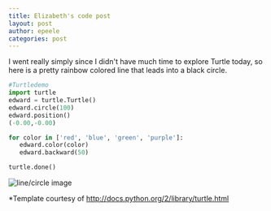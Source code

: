 ```yaml
---
title: Elizabeth's code post
layout: post
author: epeele
categories: post
---
```


I went really simply since I didn't have much time to explore Turtle today, so here is a pretty rainbow colored line that leads into a black circle.

```python
#Turtledemo
import turtle
edward = turtle.Turtle()
edward.circle(100)
edward.position()
(-0.00,-0.00)

for color in ['red', 'blue', 'green', 'purple']:
   edward.color(color)
   edward.backward(50)

turtle.done()
```
![line/circle image](https://plus.google.com/u/0/)

*Template courtesy of http://docs.python.org/2/library/turtle.html




